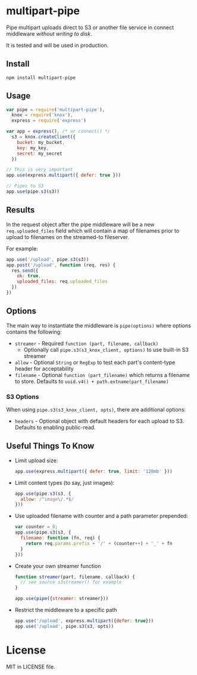 multipart-pipe
==============

Pipe multipart uploads direct to S3 or another file service in connect middleware _without writing to disk_.

It is tested and will be used in production.

## Install

```
npm install multipart-pipe
```

## Usage

```javascript
var pipe = require('multipart-pipe'),
  knox = require('knox'),
  express = require('express')

var app = express(), /* or connect() */
  s3 = knox.createClient({
    bucket: my_bucket,
    key: my_key,
    secret: my_secret
  })

// This is very important
app.use(express.multipart({ defer: true }))

// Pipes to S3
app.use(pipe.s3(s3))
```

## Results

In the request object after the pipe middleware will be a new `req.uploaded_files` field which will contain a map of filenames prior to upload to filenames on the streamed-to fileserver.

For example:

```javascript
app.use('/upload', pipe.s3(s3))
app.post('/upload', function (req, res) {
  res.send({
    ok: true,
    uploaded_files: req.uploaded_files
  })
})
```

## Options

The main way to instantiate the middleware is `pipe(options)` where options contains the following:

- `streamer` - Required `function (part, filename, callback)`
  - Optionally call `pipe.s3(s3_knox_client, options)` to use built-in S3 streamer
- `allow` - Optional `String` or `RegExp` to test each part's content-type header for acceptability
- `filename` - Optional `function (part_filename)` which returns a filename to store. Defaults to `uuid.v4() + path.extname(part_filename)`

### S3 Options

When using `pipe.s3(s3_knox_client, opts)`, there are additional options:

- `headers` - Optional object with default headers for each upload to S3. Defaults to enabling public-read.

## Useful Things To Know

- Limit upload size:

    ```javascript
    app.use(express.multipart({ defer: true, limit: '128mb' }))
    ```

- Limit content types (to say, just images):

    ```javascript
    app.use(pipe.s3(s3, {
      allow: /^image\/.*$/
    }))
    ```

- Use uploaded filename with counter and a path parameter prepended:

    ```javascript
    var counter = 0;
    app.use(pipe.s3(s3, {
      filename: function (fn, req) {
        return req.params.prefix + '/' + (counter++) + '_' + fn
      }
    }))
    ```

- Create your own streamer function

    ```javascript
    function streamer(part, filename, callback) {
      // see source s3streamer() for example
    }

    app.use(pipe({streamer: streamer}))
    ```

- Restrict the middleware to a specific path

    ```javascript
    app.use('/upload', express.multipart({defer: true}))
    app.use('/upload', pipe.s3(s3, opts))
    ```

# License

MIT in LICENSE file.
